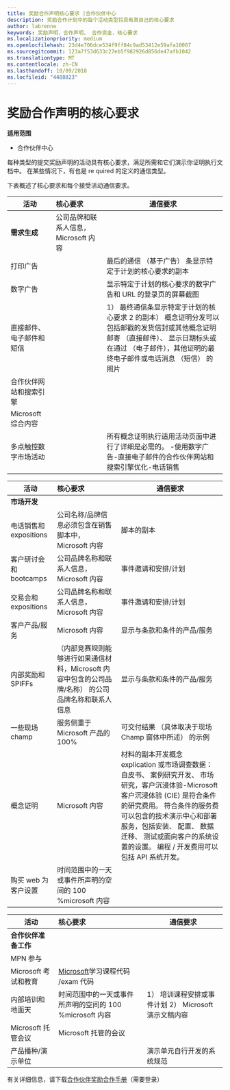 ```yaml
---
title: 奖励合作声明核心要求 |合作伙伴中心
description: 奖励合作计划中的每个活动类型将具有其自己的核心要求
author: labrenne
keywords: 奖励声明，合作声明、 合作资金，核心要求
ms.localizationpriority: medium
ms.openlocfilehash: 23d4e706dce534f9ff84c9ad53412e59afa10007
ms.sourcegitcommit: 123a7f53d633c27eb5f982926d856de47afb1042
ms.translationtype: MT
ms.contentlocale: zh-CN
ms.lasthandoff: 10/09/2018
ms.locfileid: "4488823"
---
```

# <a name="core-requirements-for-incentives-co-op-claims"></a>奖励合作声明的核心要求

**适用范围**

- 合作伙伴中心

每种类型的提交奖励声明的活动具有核心要求，满足所需和它们演示你证明执行文档中。 在某些情况下，有也是 re quired 的定义的通信类型。

下表概述了核心要求和每个接受活动通信要求。 

|**活动**   |**核心要求**   |**通信要求**|
|--------------------------------------|:---------------------------------|---------|
|**需求生成**      |公司品牌和联系人信息，Microsoft 内容    |         |
|打印广告 |                 |最后的通信 （基于广告） 条显示特定于计划的核心要求的副本|
|数字广告|            |显示特定于计划的核心要求的数字广告和 URL 的登录页的屏幕截图  
|直接邮件、 电子邮件和短信|             |1） 最终通信条显示特定于计划的核心要求 2 的副本） 概念证明分发可以包括邮戳的发货信封或其他概念证明邮寄 （直接邮件）、 显示日期标头或在通过 （电子邮件），其他证明的最终电子邮件或电话消息 （短信） 的照片|
|合作伙伴网站和搜索引擎|
|Microsoft 综合内容|
|多点触控数字市场活动|     |所有概念证明执行适用活动页面中进行了详细是必需的。  -使用数字广告-直接电子邮件的合作伙伴网站和搜索引擎优化-电话销售


|**活动**   |**核心要求**   |**通信要求**|
|--------------------------------------|:---------------------------------|--------------|
|**市场开发**     
|电话销售和 expositions|   公司名称/品牌信息必须包含在销售脚本中，Microsoft 内容|脚本的副本|
|客户研讨会和 bootcamps  |公司品牌名称和联系人信息，Microsoft 内容|事件邀请和安排/计划|
|交易会和 expositions       |公司品牌名称和联系人信息，Microsoft 内容|事件邀请和安排/计划|
|客户产品/服务   | Microsoft 内容|显示与条款和条件的产品/服务|              |
|内部奖励和 SPIFFs   |（内部竞赛规则能够进行如果通信材料，Microsoft 内容中包含的公司品牌/名称） 的公司品牌名称和联系人信息|显示与条款和条件的产品/服务 |
|一些现场 champ     | 服务侧重于 Microsoft 产品的 100%|可交付结果 （具体取决于现场 Champ 窗体中所述） 的示例|
|概念证明    | Microsoft 内容  |材料的副本开发概念 explication 或市场调查数据： 白皮书、 案例研究开发、 市场研究，客户沉浸体验-Microsoft 客户沉浸体验 (CIE) 是符合条件的研究费用。 符合条件的服务费可以包含的技术演示中心和部署服务，包括安装、 配置、 数据迁移、 测试或面向客户的系统设置的设置。 编程 / 开发费用可以包括 API 系统开发。 |
|购买 web 为客户设置 | 时间范围中的一天或事件所声明的空间的 100 %microsoft 内容   |

|**活动**   |**核心要求**   |**通信要求**|
|--------------------------------------|:---------------------------------|---------------------------|
|**合作伙伴准备工作**|                                       |
|MPN 参与   |                       
|Microsoft 考试和教育   |   [Microsoft](https://partner.microsoft.com/training)学习课程代码 /exam 代码|
|内部培训和地面天 |时间范围中的一天或事件所声明的空间的 100 %microsoft 内容|1） 培训课程安排或事件计划 2） Microsoft 演示文稿内容|
|Microsoft 托管会议  |    Microsoft 托管的会议|    
|产品播种/演示单位   |   |演示单元自行开发的系统规范|
 有关详细信息，请下载[合作伙伴奖励合作手册](https://assets.microsoft.com/coop-guidebook.pdf)（需要登录）
